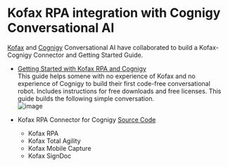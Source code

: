 # Kofax RPA integration with Cognigy Conversational AI

[Kofax](https://www.kofax.com) and [Cognigy](https:www/cognigy.com) Conversational AI have collaborated to build a Kofax-Cognigy Connector and Getting Started Guide.
* [Getting Started with Kofax RPA and Cognigy](https://github.com/KofaxRPA/HowToBuildYourFirstRobot/releases)  
This guide helps somene with no experience of Kofax and no experience of Cognigy to build their first code-free conversational robot. Includes instructions for free downloads and free licenses. This guide builds the following simple conversation.  
![image](https://user-images.githubusercontent.com/47416964/91705048-b9914980-eb7c-11ea-80b9-da25f2ba6a72.png)

* Kofax RPA Connector for Cognigy [Source Code](https://github.com/Cognigy/CustomModules/tree/master/modules/kofax)
  * Kofax RPA
  * Kofax Total Agility
  * Kofax Mobile Capture
  * Kofax SignDoc
